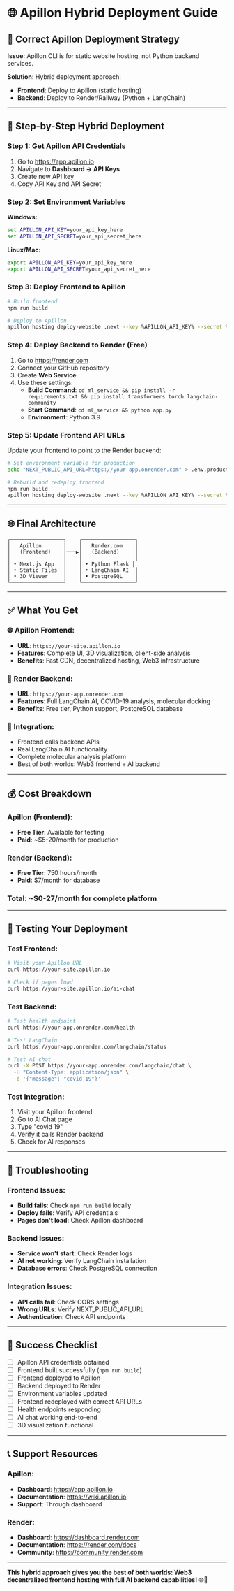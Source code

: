 # 🌐 Apillon Hybrid Deployment Guide

## 🎯 **Correct Apillon Deployment Strategy**

**Issue**: Apillon CLI is for static website hosting, not Python backend services.

**Solution**: Hybrid deployment approach:
- **Frontend**: Deploy to Apillon (static hosting)
- **Backend**: Deploy to Render/Railway (Python + LangChain)

---

## 🚀 **Step-by-Step Hybrid Deployment**

### **Step 1: Get Apillon API Credentials**

1. Go to https://app.apillon.io
2. Navigate to **Dashboard → API Keys**
3. Create new API key
4. Copy API Key and API Secret

### **Step 2: Set Environment Variables**

**Windows:**
```cmd
set APILLON_API_KEY=your_api_key_here
set APILLON_API_SECRET=your_api_secret_here
```

**Linux/Mac:**
```bash
export APILLON_API_KEY=your_api_key_here
export APILLON_API_SECRET=your_api_secret_here
```

### **Step 3: Deploy Frontend to Apillon**

```bash
# Build frontend
npm run build

# Deploy to Apillon
apillon hosting deploy-website .next --key %APILLON_API_KEY% --secret %APILLON_API_SECRET%
```

### **Step 4: Deploy Backend to Render (Free)**

1. Go to https://render.com
2. Connect your GitHub repository
3. Create **Web Service**
4. Use these settings:
   - **Build Command**: `cd ml_service && pip install -r requirements.txt && pip install transformers torch langchain-community`
   - **Start Command**: `cd ml_service && python app.py`
   - **Environment**: Python 3.9

### **Step 5: Update Frontend API URLs**

Update your frontend to point to the Render backend:

```bash
# Set environment variable for production
echo "NEXT_PUBLIC_API_URL=https://your-app.onrender.com" > .env.production

# Rebuild and redeploy frontend
npm run build
apillon hosting deploy-website .next --key %APILLON_API_KEY% --secret %APILLON_API_SECRET%
```

---

## 🌐 **Final Architecture**

```
┌─────────────────┐    ┌─────────────────┐
│   Apillon       │    │   Render.com    │
│   (Frontend)    │───▶│   (Backend)     │
│                 │    │                 │
│ • Next.js App   │    │ • Python Flask │
│ • Static Files  │    │ • LangChain AI  │
│ • 3D Viewer     │    │ • PostgreSQL    │
└─────────────────┘    └─────────────────┘
```

---

## ✅ **What You Get**

### **🌐 Apillon Frontend:**
- **URL**: `https://your-site.apillon.io`
- **Features**: Complete UI, 3D visualization, client-side analysis
- **Benefits**: Fast CDN, decentralized hosting, Web3 infrastructure

### **🧠 Render Backend:**
- **URL**: `https://your-app.onrender.com`
- **Features**: Full LangChain AI, COVID-19 analysis, molecular docking
- **Benefits**: Free tier, Python support, PostgreSQL database

### **🔗 Integration:**
- Frontend calls backend APIs
- Real LangChain AI functionality
- Complete molecular analysis platform
- Best of both worlds: Web3 frontend + AI backend

---

## 💰 **Cost Breakdown**

### **Apillon (Frontend):**
- **Free Tier**: Available for testing
- **Paid**: ~$5-20/month for production

### **Render (Backend):**
- **Free Tier**: 750 hours/month
- **Paid**: $7/month for database

### **Total**: ~$0-27/month for complete platform

---

## 🧪 **Testing Your Deployment**

### **Test Frontend:**
```bash
# Visit your Apillon URL
curl https://your-site.apillon.io

# Check if pages load
curl https://your-site.apillon.io/ai-chat
```

### **Test Backend:**
```bash
# Test health endpoint
curl https://your-app.onrender.com/health

# Test LangChain
curl https://your-app.onrender.com/langchain/status

# Test AI chat
curl -X POST https://your-app.onrender.com/langchain/chat \
  -H "Content-Type: application/json" \
  -d '{"message": "covid 19"}'
```

### **Test Integration:**
1. Visit your Apillon frontend
2. Go to AI Chat page
3. Type "covid 19"
4. Verify it calls Render backend
5. Check for AI responses

---

## 🔧 **Troubleshooting**

### **Frontend Issues:**
- **Build fails**: Check `npm run build` locally
- **Deploy fails**: Verify API credentials
- **Pages don't load**: Check Apillon dashboard

### **Backend Issues:**
- **Service won't start**: Check Render logs
- **AI not working**: Verify LangChain installation
- **Database errors**: Check PostgreSQL connection

### **Integration Issues:**
- **API calls fail**: Check CORS settings
- **Wrong URLs**: Verify NEXT_PUBLIC_API_URL
- **Authentication**: Check API endpoints

---

## 🎯 **Success Checklist**

- [ ] Apillon API credentials obtained
- [ ] Frontend built successfully (`npm run build`)
- [ ] Frontend deployed to Apillon
- [ ] Backend deployed to Render
- [ ] Environment variables updated
- [ ] Frontend redeployed with correct API URLs
- [ ] Health endpoints responding
- [ ] AI chat working end-to-end
- [ ] 3D visualization functional

---

## 📞 **Support Resources**

### **Apillon:**
- **Dashboard**: https://app.apillon.io
- **Documentation**: https://wiki.apillon.io
- **Support**: Through dashboard

### **Render:**
- **Dashboard**: https://dashboard.render.com
- **Documentation**: https://render.com/docs
- **Community**: https://community.render.com

---

**This hybrid approach gives you the best of both worlds: Web3 decentralized frontend hosting with full AI backend capabilities!** 🌐🧬
